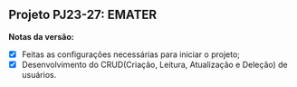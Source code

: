 ## Projeto PJ23-27: EMATER

**Notas da versão:**

- [x] Feitas as configurações necessárias para iniciar o projeto;
- [x] Desenvolvimento do CRUD(Criação, Leitura, Atualização e Deleção) de usuários.
